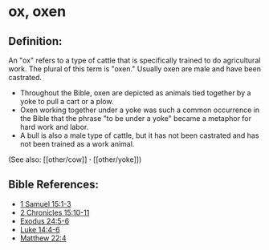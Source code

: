# ox, oxen #

## Definition: ##

An "ox" refers to a type of cattle that is specifically trained to do agricultural work. The plural of this term is "oxen." Usually oxen are male and have been castrated.

* Throughout the Bible, oxen are depicted as animals tied together by a yoke to pull a cart or a plow.
* Oxen working together under a yoke was such a common occurrence in the Bible that the phrase "to be under a yoke" became a metaphor for hard work and labor.
*  A bull is also a male type of cattle, but it has not been castrated and has not been trained as a work animal.

(See also: [[other/cow]] **·** [[other/yoke]])

## Bible References: ##

* [1 Samuel 15:1-3](en/tn/1sa/help/15/01)
* [2 Chronicles 15:10-11](en/tn/2ch/help/15/10)
* [Exodus 24:5-6](en/tn/exo/help/24/05)
* [Luke 14:4-6](en/tn/luk/help/14/04)
* [Matthew 22:4](en/tn/mat/help/22/04)